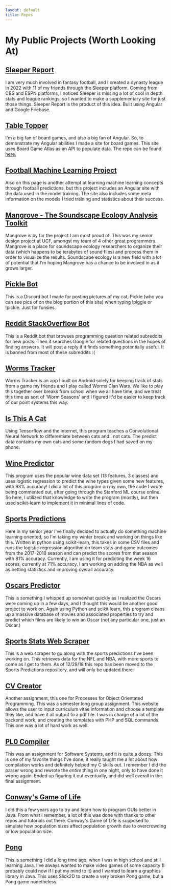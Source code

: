 ```yaml
---
layout: default
title: Repos
---
```


# My Public Projects (Worth Looking At)

## [Sleeper Report](https://github.com/jpollmann102/sleeper-report)

I am very much involved in fantasy football, and I created a dynasty league in 2022 with 11 of my friends through the Sleeper platform. Coming from CBS and ESPN platforms, I noticed Sleeper is missing a lot of cool in depth stats and league rankings, so I wanted to make a supplementary site for just those things. Sleeper Report is the product of this idea. Built using Angular and Google Firebase.

## [Table Topper](https://table-topper.herokuapp.com/)

I'm a big fan of board games, and also a big fan of Angular. So, to demonstrate my Angular abilities I made a site for board games. This site uses Board Game Atlas as an API to populate data. The repo can be found [here.](https://github.com/jpollmann102/table-topper)

## [Football Machine Learning Project](https://github.com/jpollmann102/football-ml-site)

Also on this page is another attempt at learning machine learning concepts through football predictions, but this project includes an Angular site with the data used in the model training. The site also includes some meta information on the models I tried training and statistics about their success.

## [Mangrove - The Soundscape Ecology Analysis Toolkit](https://github.com/jonathanbeever/mangrove)

Mangrove is by far the project I am most proud of. This was my senior design project at UCF, amongst my team of 4 other great programmers. Mangrove is a place for soundscape ecology researchers to organize their data (which happens to be terabytes of sound files) and process them in order to visualize the results. Soundscape ecology is a new field with a lot of potential that I'm hoping Mangrove has a chance to be involved in as it grows larger.

## [Pickle Bot](https://github.com/jpollmann102/pickle-bot)

This is a Discord bot I made for posting pictures of my cat, Pickle (who you can see pics of on the blog portion of this site) when typing !piggle or !pickle. Just for funsies.

## [Reddit StackOverflow Bot](https://github.com/jpollmann102/reddit-stackoverflow-bot)

This is a Reddit bot that browses programming question related subreddits for new posts. Then it searches Google for related questions in the hopes of finding answers. It will post a reply if it finds something potentially useful. It is banned from most of these subreddits :(

## [Worms Tracker](https://github.com/jpollmann102/Worms-Tracker)

Worms Tracker is an app I built on Android solely for keeping track of stats from a game my friends and I play called Worms Clan Wars. We like to play this together over breaks from school when we all have time, and we treat this time as sort of 'Worm Seasons' and I figured it'd be easier to keep track of our point systems this way.

## [Is This A Cat](https://github.com/jpollmann102/is-this-a-cat)

Using Tensorflow and the internet, this program teaches a Convolutional Neural Network to differentiate between cats and.. not cats. The predict data contains my own cats and some random dogs I had saved on my phone.

## [Wine Predictor](https://github.com/jpollmann102/wine-predictor)

This program uses the popular wine data set (13 features, 3 classes) and uses logistic regression to predict the wine types given some new features, with 93% accuracy! I did a lot of this program on my own, the code I wrote being commented out, after going through the Stanford ML course online. So here, I utilized that knowledge to write the program (mostly), but then used scikit-learn to implement it in minimal lines of code.

## [Sports Predictions](https://github.com/jpollmann102/sports-predictions)

Here in my senior year I've finally decided to actually do something machine learning oriented, so I'm taking my winter break and working on things like this. Written in python using scikit-learn, this takes in some CSV files and runs the logistic regression algorithm on team stats and game outcomes from the 2017-2018 season and can predict the scores from that season with 81% accuracy. Currently, I am using it for predicting the week 16 scores, currently at 71% accuracy. I am working on adding the NBA as well as betting statistics and improving overall accuracy.

## [Oscars Predictor](https://github.com/jpollmann102/Oscars-Predictor)

This is something I whipped up somewhat quickly as I realized the Oscars were coming up in a few days, and I thought this would be another good project to work on. Again using Python and scikit learn, this program cleans up a massive database of movies and associated properties to try and predict which films are likely to win an Oscar (not any particular one, just an Oscar.)

## [Sports Stats Web Scraper](https://github.com/jpollmann102/sports-web-scraper)

This is a web scraper to go along with the sports predictions I've been working on. This retrieves data for the NFL and NBA, with more sports to come as I get to them. As of 12/29/18 this repo has been moved to the Sports Predictions repository, and will only be updated there.

## [CV Creator](https://github.com/GearTech0/CV-Creator)

Another assignment, this one for Processes for Object Orientated Programming. This was a semester long group assignment. This website allows the user to input curriculum vitae information and choose a template they like, and have it all output to a pdf file. I was in charge of a lot of the backend work, and creating the templates with PHP and SQL commands. This one was a lot of hard work as well.

## [PL0 Compiler](https://github.com/jpollmann102/PL0-Compiler)

This was an assignment for Software Systems, and it is quite a doozy. This is one of my favorite things I've done, it really taught me a lot about how compilation works and definitely helped my C skills out. I remember I did the parser wrong and rewrote the _entire_ thing in one night, only to have done it wrong again. Ended up figuring it out eventually, and did well overall in the final assignment.

## [Conway's Game of Life](https://github.com/jpollmann102/Conway-Game-of-Life)

I did this a few years ago to try and learn how to program GUIs better in Java. From what I remember, a lot of this was done with thanks to other repos and tutorials out there. Conway's Game of Life is supposed to simulate how population sizes affect population growth due to overcrowding or low population size.

## [Pong](https://github.com/jpollmann102/Pong)

This is something I did a long time ago, when I was in high school and still learning Java. I've always wanted to make video games of some capacity (I probably could now if I put my mind to it) and I wanted to learn a graphics library in Java. This uses Slick2D to create a very broken Pong game, but a Pong game nonetheless.
